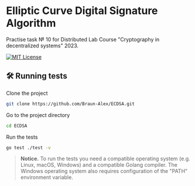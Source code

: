 # Elliptic Curve Digital Signature Algorithm

Practise task № 10 for Distributed Lab Course "Cryptography in decentralized systems" 2023.

[![MIT License](https://img.shields.io/badge/License-MIT-green.svg)](https://choosealicense.com/licenses/mit/)

## 🛠 Running tests

Clone the project

```bash
git clone https://github.com/Braun-Alex/ECDSA.git
```

Go to the project directory

```bash
cd ECDSA
```

Run the tests

```bash
go test ./test -v
```

> **Notice.** To run the tests you need a compatible operating system (e.g. Linux, macOS, Windows) and a compatible Golang compiler.
> The Windows operating system also requires configuration of the "PATH" environment variable.
